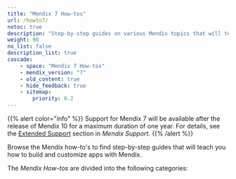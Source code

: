 ```yaml
---
title: "Mendix 7 How-tos"
url: /howto7/
notoc: true
description: "Step-by-step guides on various Mendix topics that will teach you how to build and customize apps."
weight: 90
no_list: false
description_list: true
cascade:
    - space: "Mendix 7 How-tos"
    - mendix_version: "7"
    - old_content: true
    - hide_feedback: true
    - sitemap:
        priority: 0.2
---
```


{{% alert color="info" %}}
Support for Mendix 7 will be available after the release of Mendix 10 for a maximum duration of one year. For details, see the [Extended Support](/developerportal/support/#extended-support) section in *Mendix Support*.
{{% /alert %}}

Browse the Mendix how-to's to find step-by-step guides that will teach you how to build and customize apps with Mendix.

The *Mendix How-tos* are divided into the following categories:
